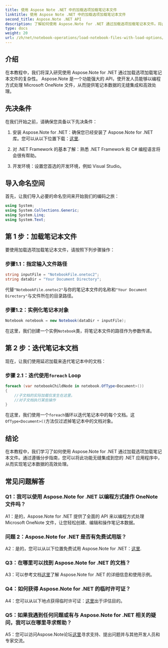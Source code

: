 ```yaml
---
title: 使用 Aspose Note .NET 中的加载选项加载笔记本文件
linktitle: 使用 Aspose Note .NET 中的加载选项加载笔记本文件
second_title: Aspose.Note .NET API
description: 了解如何使用 Aspose.Note for .NET 通过加载选项加载笔记本文件。将此功能无缝集成到您的 .NET 应用程序中，以高效处理笔记本数据。
type: docs
weight: 20
url: /zh/net/notebook-operations/load-notebook-files-with-load-options/
---
```

## 介绍

在本教程中，我们将深入研究使用 Aspose.Note for .NET 通过加载选项加载笔记本文件的复杂性。 Aspose.Note 是一个功能强大的 API，使开发人员能够以编程方式处理 Microsoft OneNote 文件，从而提供笔记本数据的无缝集成和高效处理。

## 先决条件

在我们开始之前，请确保您具备以下先决条件：

1. 安装 Aspose.Note for .NET：确保您已经安装了 Aspose.Note for .NET 库。您可以从以下位置下载：[这里](https://releases.aspose.com/note/net/).

2. 对 .NET Framework 的基本了解：熟悉 .NET Framework 和 C# 编程语言将会很有帮助。

3. 开发环境：设置您首选的开发环境，例如 Visual Studio。

## 导入命名空间

首先，让我们导入必要的命名空间来开始我们的编码之旅：

```csharp
using System;
using System.Collections.Generic;
using System.Linq;
using System.Text;
```

## 第 1 步：加载笔记本文件

要使用加载选项加载笔记本文件，请按照下列步骤操作：

### 步骤1.1：指定输入文件路径

```csharp
string inputFile = "NotebookFile.onetoc2";
string dataDir = "Your Document Directory";
```

代替`"NotebookFile.onetoc2"`与你的笔记本文件的名称和`"Your Document Directory"`与文件所在的目录路径。

### 步骤1.2：实例化笔记本对象

```csharp
Notebook notebook = new Notebook(dataDir + inputFile);
```

在这里，我们创建一个实例`Notebook`类，将笔记本文件的路径作为参数传递。

## 第 2 步：迭代笔记本文档

现在，让我们使用延迟加载来迭代笔记本中的文档：

### 步骤 2.1：迭代使用`foreach` Loop

```csharp
foreach (var notebookChildNode in notebook.OfType<Document>()) 
{
    //子文档的实际加载仅发生在这里。
    //对子文档执行某些操作
}
```

在这里，我们使用一个`foreach`循环以迭代笔记本中的每个文档。这`OfType<Document>()`方法仅过滤掉笔记本中的文档对象。

## 结论

在本教程中，我们学习了如何使用 Aspose.Note for .NET 通过加载选项加载笔记本文件。通过遵循分步指南，您可以将此功能无缝集成到您的 .NET 应用程序中，从而实现笔记本数据的高效处理。

## 常见问题解答

### Q1：我可以使用 Aspose.Note for .NET 以编程方式操作 OneNote 文件吗？

A1：是的，Aspose.Note for .NET 提供了全面的 API 来以编程方式处理 Microsoft OneNote 文件，让您轻松创建、编辑和操作笔记本数据。

### 问题 2：Aspose.Note for .NET 是否有免费试用版？

A2：是的，您可以从以下位置免费试用 Aspose.Note for .NET：[这里](https://releases.aspose.com/).

### Q3：在哪里可以找到 Aspose.Note for .NET 的文档？

 A3：可以参考文档[这里](https://reference.aspose.com/note/net/)了解 Aspose.Note for .NET 的详细信息和使用示例。

### Q4：如何获得 Aspose.Note for .NET 的临时许可证？

 A4：您可以从以下地点获得临时许可证：[这里](https://purchase.aspose.com/temporary-license/)出于评估目的。

### Q5：如果我遇到任何问题或有与 Aspose.Note for .NET 相关的疑问，我可以在哪里寻求帮助？

 A5：您可以访问Aspose.Note论坛[这里](https://forum.aspose.com/c/note/28)寻求支持、提出问题并与其他开发人员和专家交流。